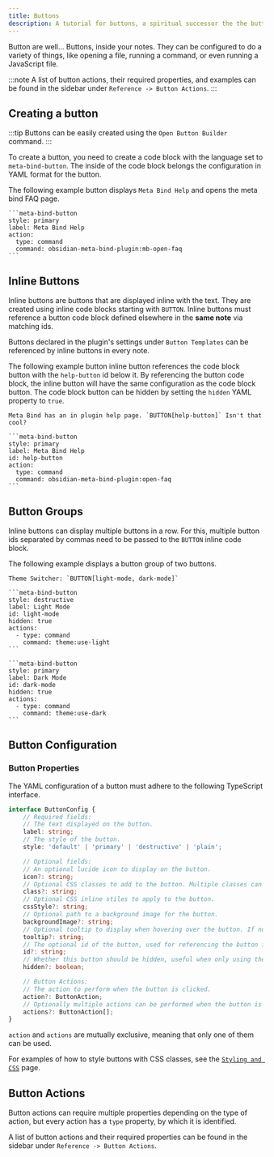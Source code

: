 ```yaml
---
title: Buttons
description: A tutorial for buttons, a spiritual successor the the buttons plugin.
---
```


Button are well... Buttons, inside your notes.
They can be configured to do a variety of things, like opening a file, running a command, or even running a JavaScript file.

:::note
A list of button actions, their required properties, and examples can be found in the sidebar under `Reference -> Button Actions`.
:::

## Creating a button

:::tip
Buttons can be easily created using the `Open Button Builder` command.
:::

To create a button, you need to create a code block with the language set to `meta-bind-button`.
The inside of the code block belongs the configuration in YAML format for the button.

The following example button displays `Meta Bind Help` and opens the meta bind FAQ page.

````custom_markdown
```meta-bind-button
style: primary
label: Meta Bind Help
action:
  type: command
  command: obsidian-meta-bind-plugin:mb-open-faq
```
````

## Inline Buttons

Inline buttons are buttons that are displayed inline with the text.
They are created using inline code blocks starting with `BUTTON`.
Inline buttons must reference a button code block defined elsewhere in the **same note** via matching ids.

Buttons declared in the plugin's settings under `Button Templates` can be referenced by inline buttons in every note.

The following example button inline button references the code block button with the `help-button` id below it.
By referencing the button code block, the inline button will have the same configuration as the code block button.
The code block button can be hidden by setting the `hidden` YAML property to `true`.

````custom_markdown "BUTTON[help-button]" {6}
Meta Bind has an in plugin help page. `BUTTON[help-button]` Isn't that cool?

```meta-bind-button
style: primary
label: Meta Bind Help
id: help-button
action:
  type: command
  command: obsidian-meta-bind-plugin:open-faq
```
````

## Button Groups

Inline buttons can display multiple buttons in a row.
For this, multiple button ids separated by commas need to be passed to the `BUTTON` inline code block.

The following example displays a button group of two buttons.

````custom_markdown "BUTTON[light-mode, dark-mode]" {6-7, 16-17}
Theme Switcher: `BUTTON[light-mode, dark-mode]`

```meta-bind-button
style: destructive
label: Light Mode
id: light-mode
hidden: true
actions:
  - type: command
    command: theme:use-light
```

```meta-bind-button
style: primary
label: Dark Mode
id: dark-mode
hidden: true
actions:
  - type: command
    command: theme:use-dark
```
````

## Button Configuration

### Button Properties

The YAML configuration of a button must adhere to the following TypeScript interface.

```ts
interface ButtonConfig {
	// Required fields:
	// The text displayed on the button.
	label: string; 
	// The style of the button.
	style: 'default' | 'primary' | 'destructive' | 'plain'; 

	// Optional fields:
	// An optional lucide icon to display on the button.
	icon?: string;
	// Optional CSS classes to add to the button. Multiple classes can be separated by spaces.
	class?: string;
	// Optional CSS inline stiles to apply to the button.
	cssStyle?: string; 
	// Optional path to a background image for the button.
	backgroundImage?: string; 
	// Optional tooltip to display when hovering over the button. If not set, the label is used.
	tooltip?: string; 
	// The optional id of the button, used for referencing the button in inline buttons.
	id?: string; 
	// Whether this button should be hidden, useful when only using the button in inline buttons.
	hidden?: boolean; 

	// Button Actions:
	// The action to perform when the button is clicked.
	action?: ButtonAction; 
	// Optionally multiple actions can be performed when the button is clicked.
	actions?: ButtonAction[]; 
}
```

`action` and `actions` are mutually exclusive, meaning that only one of them can be used.

For examples of how to style buttons with CSS classes, see the [`Styling and CSS`](/obsidian-meta-bind-plugin-docs/guides/stylingandcss/#button-styling-example) page.

## Button Actions

Button actions can require multiple properties depending on the type of action, but every action has a `type` property, by which it is identified.

A list of button actions and their required properties can be found in the sidebar under `Reference -> Button Actions`.
